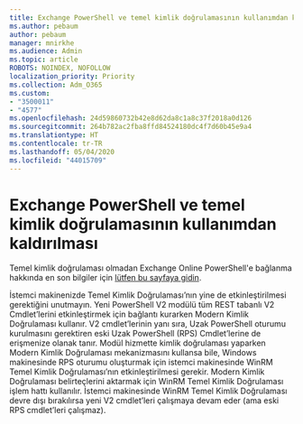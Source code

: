 ```yaml
---
title: Exchange PowerShell ve temel kimlik doğrulamasının kullanımdan kaldırılması
ms.author: pebaum
author: pebaum
manager: mnirkhe
ms.audience: Admin
ms.topic: article
ROBOTS: NOINDEX, NOFOLLOW
localization_priority: Priority
ms.collection: Adm_O365
ms.custom:
- "3500011"
- "4577"
ms.openlocfilehash: 24d59860732b42e8d62da8c1a8c37f2018a0d126
ms.sourcegitcommit: 264b782ac2fba8ffd84524180dc4f7d60b45e9a4
ms.translationtype: HT
ms.contentlocale: tr-TR
ms.lasthandoff: 05/04/2020
ms.locfileid: "44015709"
---
```

# <a name="exchange-powershell-and-basic-authentication-deprecation"></a>Exchange PowerShell ve temel kimlik doğrulamasının kullanımdan kaldırılması

Temel kimlik doğrulaması olmadan Exchange Online PowerShell'e bağlanma hakkında en son bilgiler için [lütfen bu sayfaya gidin](https://aka.ms/psbasicauth).

İstemci makinenizde Temel Kimlik Doğrulaması’nın yine de etkinleştirilmesi gerektiğini unutmayın.
Yeni PowerShell V2 modülü tüm REST tabanlı V2 Cmdlet’lerini etkinleştirmek için bağlantı kurarken Modern Kimlik Doğrulaması kullanır. V2 cmdlet’lerinin yanı sıra, Uzak PowerShell oturumu kurulmasını gerektiren eski Uzak PowerShell (RPS) Cmdlet’lerine de erişmenize olanak tanır. Modül hizmette kimlik doğrulaması yaparken Modern Kimlik Doğrulaması mekanizmasını kullansa bile, Windows makinesinde RPS oturumu oluşturmak için istemci makinesinde WinRM Temel Kimlik Doğrulaması’nın etkinleştirilmesi gerekir. Modern Kimlik Doğrulaması belirteçlerini aktarmak için WinRM Temel Kimlik Doğrulaması işlem hattı kullanılır. İstemci makinesinde WinRM Temel Kimlik Doğrulaması devre dışı bırakılırsa yeni V2 cmdlet’leri çalışmaya devam eder (ama eski RPS cmdlet’leri çalışmaz).
